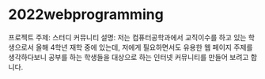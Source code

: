 # 2022webprogramming

프로젝트 주제: 스터디 커뮤니티
설명: 저는 컴퓨터공학과에서 교직이수를 하고 있는 학생으로서 올해 4학년 재학 중에 있는데, 저에게 필요하면서도 유용한 웹 페이지 주제를 생각하다보니 공부를 하는 학생들을 대상으로 하는 인터넷 커뮤니티를 만들어 보려고 합니다.
